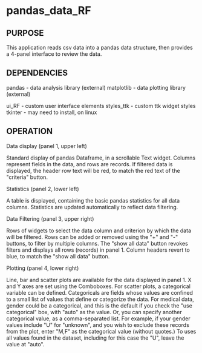 # pandas_data_RF

PURPOSE
-------
This application reads csv data into a pandas data structure, then
provides a 4-panel interface to review the data.


DEPENDENCIES
------------
pandas       - data analysis library (external)
matplotlib   - data plotting library (external)

ui_RF        - custom user interface elements
styles_ttk   - custom ttk widget styles
tkinter      - may need to install, on linux


OPERATION
---------
Data display (panel 1, upper left)

   Standard display of pandas Dataframe, in a scrollable Text widget. Columns
    represent fields in the data, and rows are records. If filtered data is 
    displayed, the header row text will be red, to match the red text of the
    "criteria" button.

Statistics (panel 2, lower left)

   A table is displayed, containing the basic pandas statistics for all data
    columns. Statistics are updated automatically to reflect data filtering.

Data Filtering (panel 3, upper right)

   Rows of widgets to select the data column and criterion by which the
    data will be filtered. Rows can be added or removed using the "+" and "-"
    buttons, to filter by multiple columns. The "show all data" button revokes
    filters and displays all rows (records) in panel 1. Column headers revert
    to blue, to match the "show all data" button.

Plotting (panel 4, lower right)

   Line, bar and scatter plots are available for the data displayed in panel 1.
    X and Y axes are set using the Comboboxes. For scatter plots, a categorical
    variable can be defined. Categoricals are fields whose values are confined to
    a small list of values that define or categorize the data. For medical data, gender
    could be a categorical, and this is the default if you check the "use categorical"
    box, with "auto" as the value. Or, you can specify another categorical value, as
    a comma-separated list. For example, if your gender values include "U" for 
    "unknown", and you wish to exclude these records from the plot, enter "M,F" as
    the categorical value (without quotes.) To uses all values found in the dataset,
    including for this case the "U", leave the value at "auto".

